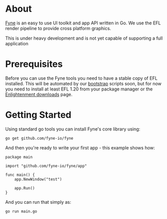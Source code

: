 # About

[Fyne](http://fyne.io) is an easy to use UI toolkit and app API written in Go. We use the EFL render pipeline to provide cross platform graphics.

This is under heavy development and is not yet capable of supporting a full application

# Prerequisites

Before you can use the Fyne tools you need to have a stable copy of EFL installed. This will be automated by our [bootstrap](https://github.com/fyne-io/bootstrap/) scripts soon, but for now you need to install at least EFL 1.20 from your package manager or the [Enlightenment downloads](https://download.enlightenment.org/rel/libs/efl/) page.

# Getting Started

Using standard go tools you can install Fyne's core library using:

    go get github.com/fyne-io/fyne

And then you're ready to write your first app - this example shows how:

    package main

    import "github.com/fyne-io/fyne/app"

    func main() {
        app.NewWindow("test")

        app.Run()
    }

And you can run that simply as:

    go run main.go

